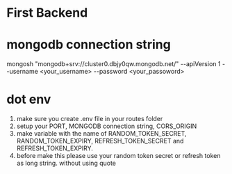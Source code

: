 <h1>First Backend</h1>

# mongodb connection string
mongosh "mongodb+srv://cluster0.dbjy0qw.mongodb.net/" --apiVersion 1 --username <your_username> --password <your_passoword>

# dot env
1. make sure you create .env file in your routes folder <br>
2. setup your PORT, MONGODB connection string, CORS_ORIGIN <br>
3. make variable with the name of RANDOM_TOKEN_SECRET, RANDOM_TOKEN_EXPIRY, REFRESH_TOKEN_SECRET and REFRESH_TOKEN_EXPIRY.
4. before make this please use your random token secret or refresh token as long string. without using quote
